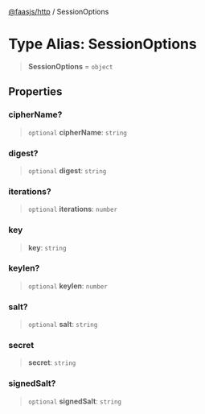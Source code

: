 [@faasjs/http](../README.md) / SessionOptions

# Type Alias: SessionOptions

> **SessionOptions** = `object`

## Properties

### cipherName?

> `optional` **cipherName**: `string`

### digest?

> `optional` **digest**: `string`

### iterations?

> `optional` **iterations**: `number`

### key

> **key**: `string`

### keylen?

> `optional` **keylen**: `number`

### salt?

> `optional` **salt**: `string`

### secret

> **secret**: `string`

### signedSalt?

> `optional` **signedSalt**: `string`
